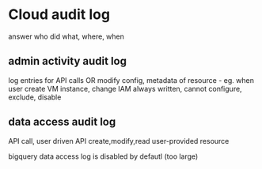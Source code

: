 # Cloud audit log
answer who did what, where, when

## admin activity audit log
log entries for API calls OR modify config, metadata of resource
    - eg. when user create VM instance, change IAM
always written, cannot configure, exclude, disable

## data access audit log
API call, user driven API create,modify,read user-provided resource

bigquery data access log is disabled by defautl (too large)





